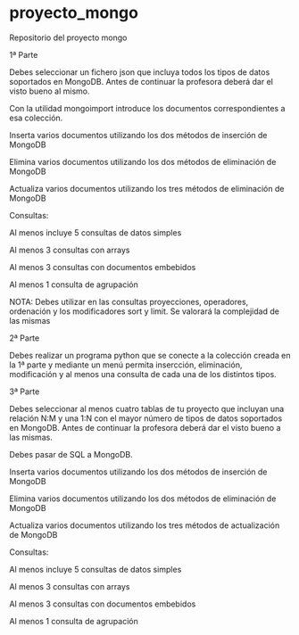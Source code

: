 # proyecto_mongo
Repositorio del proyecto mongo

1ª Parte

Debes seleccionar un fichero json que incluya todos los tipos de datos soportados en MongoDB. Antes de continuar la profesora deberá dar el visto bueno al mismo.

Con la utilidad mongoimport introduce los documentos correspondientes a esa colección.

Inserta varios documentos utilizando los dos métodos de inserción de MongoDB

Elimina varios documentos utilizando los dos métodos de eliminación de MongoDB

Actualiza varios documentos utilizando los tres métodos de eliminación de MongoDB

Consultas:

Al menos incluye 5 consultas de datos simples

Al menos 3 consultas con arrays

Al menos 3 consultas con documentos embebidos

Al menos 1 consulta de agrupación

NOTA: Debes utilizar en las consultas proyecciones, operadores, ordenación y los modificadores sort y limit. Se valorará la complejidad de las mismas

2ª Parte

Debes realizar un programa python que se conecte a la colección creada en la 1ª parte y mediante un menú permita insercción, eliminación, modificación y al menos una consulta de cada una de los distintos tipos.


3ª Parte

Debes seleccionar al menos cuatro tablas de tu proyecto que incluyan una relación N:M y una 1:N con el mayor número de tipos de datos soportados en MongoDB. Antes de continuar la profesora deberá dar el visto bueno a las mismas.

Debes pasar de SQL a MongoDB.

Inserta varios documentos utilizando los dos métodos de inserción de MongoDB

Elimina varios documentos utilizando los dos métodos de eliminación de MongoDB

Actualiza varios documentos utilizando los tres métodos de actualización de MongoDB

Consultas:

Al menos incluye 5 consultas de datos simples

Al menos 3 consultas con arrays

Al menos 3 consultas con documentos embebidos

Al menos 1 consulta de agrupación
